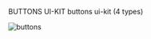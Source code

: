 BUTTONS UI-KIT
buttons ui-kit (4 types)


![buttons](https://github.com/user-attachments/assets/4e435947-a005-4240-aa74-9196cd94222b)


